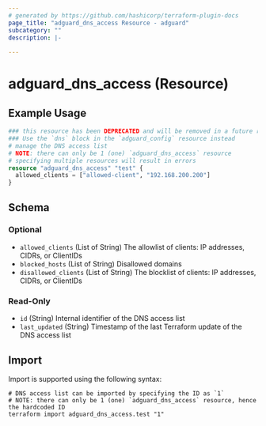 ```yaml
---
# generated by https://github.com/hashicorp/terraform-plugin-docs
page_title: "adguard_dns_access Resource - adguard"
subcategory: ""
description: |-
  
---
```


# adguard_dns_access (Resource)



## Example Usage

```terraform
### this resource has been DEPRECATED and will be removed in a future release
### Use the `dns` block in the `adguard_config` resource instead
# manage the DNS access list
# NOTE: there can only be 1 (one) `adguard_dns_access` resource
# specifying multiple resources will result in errors
resource "adguard_dns_access" "test" {
  allowed_clients = ["allowed-client", "192.168.200.200"]
}
```

<!-- schema generated by tfplugindocs -->
## Schema

### Optional

- `allowed_clients` (List of String) The allowlist of clients: IP addresses, CIDRs, or ClientIDs
- `blocked_hosts` (List of String) Disallowed domains
- `disallowed_clients` (List of String) The blocklist of clients: IP addresses, CIDRs, or ClientIDs

### Read-Only

- `id` (String) Internal identifier of the DNS access list
- `last_updated` (String) Timestamp of the last Terraform update of the DNS access list

## Import

Import is supported using the following syntax:

```shell
# DNS access list can be imported by specifying the ID as `1`
# NOTE: there can only be 1 (one) `adguard_dns_access` resource, hence the hardcoded ID
terraform import adguard_dns_access.test "1"
```
